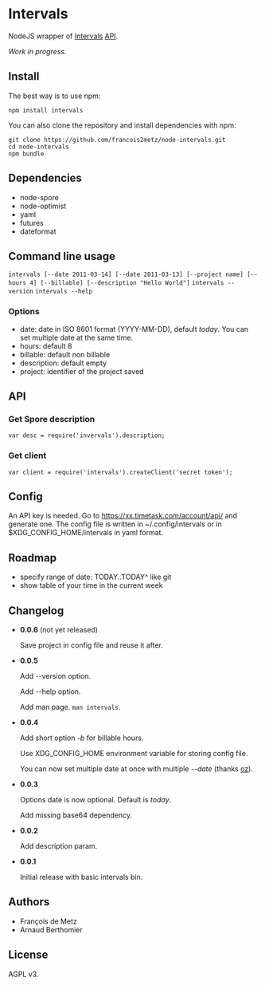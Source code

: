 # Intervals

NodeJS wrapper of [Intervals](http://www.myintervals.com) [API](http://www.myintervals.com/api/).

*Work in progress.*

## Install

The best way is to use npm:

    npm install intervals

You can also clone the repository and install dependencies with npm:

    git clone https://github.com/francois2metz/node-intervals.git
    cd node-intervals
    npm bundle

## Dependencies

* node-spore
* node-optimist
* yaml
* futures
* dateformat

## Command line usage

`intervals [--date 2011-03-14] [--date 2011-03-13] [--project name] [--hours 4] [--billable] [--description "Hello World"]`
`intervals --version`
`intervals --help`

### Options

* date: date in ISO 8601 format (YYYY-MM-DD), default *today*. You can set multiple date at the same time.
* hours: default 8
* billable: default non billable
* description: default empty
* project: identifier of the project saved

## API

### Get Spore description

    var desc = require('invervals').description;

### Get client

    var client = require('intervals').createClient('secret token');

## Config

An API key is needed. Go to https://xx.timetask.com/account/api/ and generate one.
The config file is written in ~/.config/intervals or in $XDG_CONFIG_HOME/intervals in yaml format.

## Roadmap

* specify range of date: TODAY..TODAY^ like git
* show table of your time in the current week

## Changelog

* **0.0.6** (not yet released)

  Save project in config file and reuse it after.

* **0.0.5**

  Add --version option.

  Add --help option.

  Add man page. `man intervals`.

* **0.0.4**

  Add short option *-b* for billable hours.

  Use XDG_CONFIG_HOME environment variable for storing config file.

  You can now set multiple date at once with multiple *--date* (thanks [oz](https://github.com/oz/)).

* **0.0.3**

  Options date is now optional. Default is *today*.

  Add missing base64 dependency.

* **0.0.2**

  Add description param.

* **0.0.1**

  Initial release with basic intervals bin.

## Authors

* François de Metz
* Arnaud Berthomier

## License

AGPL v3.
